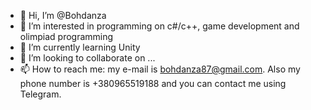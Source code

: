 - 👋 Hi, I’m @Bohdanza
- 👀 I’m interested in programming on c#/c++, game development and olimpiad programming
- 🌱 I’m currently learning Unity
- 💞️ I’m looking to collaborate on ...
- 📫 How to reach me: my e-mail is bohdanza87@gmail.com. Also my phone number is +380965519188 and you can contact me using Telegram.

<!---
Bohdanza/Bohdanza is a ✨ special ✨ repository because its `README.md` (this file) appears on your GitHub profile.
You can click the Preview link to take a look at your changes.
--->
